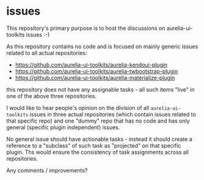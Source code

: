 # issues
This repository's primary purpose is to host the discussions on aurelia-ui-toolkits issues :-)

As this repository contains no code and is focused on mainly generic issues related to all actual repositories:

- https://github.com/aurelia-ui-toolkits/aurelia-kendoui-plugin
- https://github.com/aurelia-ui-toolkits/aurelia-twbootstrap-plugin
- https://github.com/aurelia-ui-toolkits/aurelia-materialize-plugin

this repository does not have any assignable tasks - all such items "live" in one of the above three repositories.

I would like to hear people's opinion on the division of all `aurelia-ui-toolkits` issues in three actual repositories (which contain issues related to that specific repo) and one "dummy" repo that has no code and has only general (specific plugin independent) issues.

No general issue should have actionable tasks - instead it should create a reference to a "subclass" of such task as "projected" on that specific plugin. Ths would ensure the consistency of task assignments across all repositories.

Any comments / improvements?




